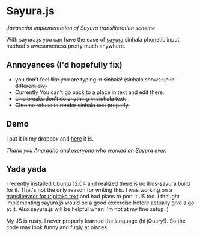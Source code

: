 Sayura.js
=========

*Javascript implementation of Sayura transliteration scheme*

With sayura.js you can have the ease of [sayura](http://www.sayura.net/im/) sinhala phonetic input method's awesomeness pretty much anywhere.

Annoyances (I'd hopefully fix)
----------
* ~~you don't feel like you are typing in sinhala! (sinhala shows up in different div)~~
* Currently You can't go back to a place in text and edit there.
* ~~Line breaks don't do anything in sinhala text.~~
* ~~Chrome refuse to render sinhala text properly.~~

Demo
-----
I put it in my dropbox and [here](https://dl.dropbox.com/u/362794/sayurajs-inplace/sayura.html) it is.

*Thank you [Anuradha](https://twitter.com/the_hobbit) and everyone who worked on Sayura ever.*

Yada yada
---------
I recently installed Ubuntu 12.04 and realized there is no ibus-sayura build for it.
That's not the only reason for writing this. I was working on a 
[transliterator for tripitaka text](https://github.com/chanux/metta-transliterator)
and had plans to port it JS too. I thought implementing sayura.js would be a good 
excercise before actually give a go at it. Also sayura.js will be helpful when I'm not
at my fine setup :)

My JS is rusty. I never properly learned the language (hi jQuery!). So the code may look
funny and fugly at places.

